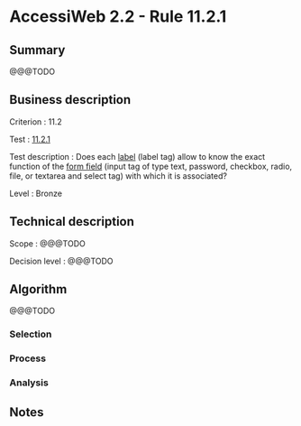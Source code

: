# AccessiWeb 2.2 - Rule 11.2.1

## Summary
@@@TODO

## Business description

Criterion : 11.2

Test : [11.2.1](http://www.accessiweb.org/index.php/accessiweb-22-english-version.html#test-11-2-1)

Test description :
Does each [label](http://www.accessiweb.org/index.php/glossary-76.html#mEtiquette) (label tag) allow to know the exact function of the [form field](http://www.accessiweb.org/index.php/glossary-76.html#mChpSaisie) (input tag of type text, password, checkbox, radio, file, or textarea and select tag) with which it is associated?

Level : Bronze


## Technical description

Scope : @@@TODO

Decision level : 
@@@TODO


## Algorithm
@@@TODO

### Selection


### Process


### Analysis


## Notes
